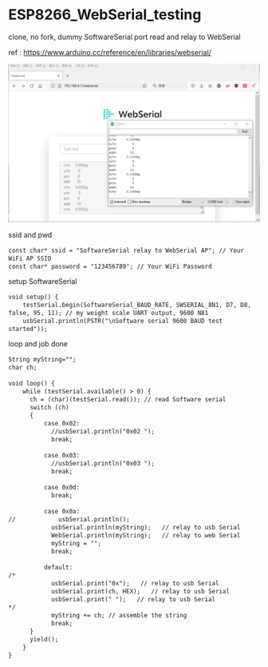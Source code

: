# ESP8266_WebSerial_testing
clone, no fork, dummy SoftwareSerial port read and relay to WebSerial

ref : https://www.arduino.cc/reference/en/libraries/webserial/


![Demo_AP.JPG](Demo_AP.JPG)  


ssid and pwd  
```
const char* ssid = "SoftwareSerial relay to WebSerial AP"; // Your WiFi AP SSID 
const char* password = "123456789"; // Your WiFi Password
```


setup SoftwareSerial
```
void setup() {
    testSerial.begin(SoftwareSerial_BAUD_RATE, SWSERIAL_8N1, D7, D8, false, 95, 11); // my weight scale UART output, 9600 N81
    usbSerial.println(PSTR("\nSoftware serial 9600 BAUD test started"));
```


loop and job done
```
String myString="";
char ch;
    
void loop() {
    while (testSerial.available() > 0) {
      ch = (char)(testSerial.read()); // read Software serial     
      switch (ch)
      {
          case 0x02:
            //usbSerial.println("0x02 ");
            break;
      
          case 0x03:
            //usbSerial.println("0x03 ");
            break;
          
          case 0x0d:
            break;
          
          case 0x0a:
//            usbSerial.println();
            usbSerial.println(myString);   // relay to usb Serial
            WebSerial.println(myString);   // relay to web Serial
            myString = "";
            break;
            
          default:
/*
            usbSerial.print("0x");   // relay to usb Serial
            usbSerial.print(ch, HEX);   // relay to usb Serial
            usbSerial.print(" ");   // relay to usb Serial
*/            
            myString += ch; // assemble the string
            break;
      }
      yield();    
    }
}
```
